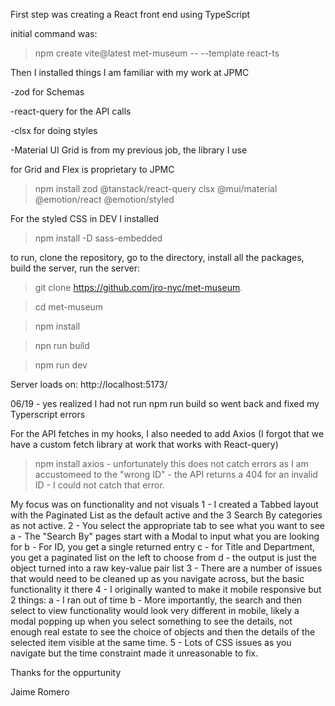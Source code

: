 First step was creating a React front end using TypeScript

initial command was:
>npm create vite@latest met-museum -- --template react-ts

Then I installed things I am familiar with my work at JPMC

-zod for Schemas

-react-query for the API calls

-clsx for doing styles

-Material UI Grid is from my previous job, the library I use

 for Grid and Flex is proprietary to JPMC

>npm install zod @tanstack/react-query clsx @mui/material @emotion/react @emotion/styled

For the styled CSS in DEV I installed
>npm install -D sass-embedded

to run, clone the repository, go to the directory, install all the packages, build the server, run the server:
>git clone https://github.com/jro-nyc/met-museum.

>cd met-museum

>npm install

>npn run build

>npm run dev

Server loads on: http://localhost:5173/

06/19 - yes realized I had not run npm run build so went back and fixed my Typerscript errors

For the API fetches in my hooks, I also needed to add Axios (I forgot that we have a custom fetch library at work
 that works with React-query)
>npm install axios - unfortunately this does not catch errors as I am accustomeed to the "wrong ID" - the API returns
 a 404 for an invalid ID - I could not catch that error.

My focus was on functionality and not visuals
1 - I created a Tabbed layout with the Paginated List as the default active and the 3 Search By categories as not active.
2 - You select the appropriate tab to see what you want to see
    a - The "Search By" pages start with a Modal to input what you are looking for
    b - For ID, you get a single returned entry
    c - for Title and Department, you get a paginated list on the left to choose from
    d - the output is just the object turned into a raw key-value pair list
3 - There are a number of issues that would need to be cleaned up as you navigate across, but the basic functionality it there
4 - I originally wanted to make it mobile responsive but 2 things:
    a - I ran out of time
    b - More importantly, the search and then select to view functionality would look very different in mobile, 
        likely a modal popping up when you select something to see the details, not enough real estate to see the choice
        of objects and then the details of the selected item visible at the same time.
5 - Lots of CSS issues as you navigate but the time constraint made it unreasonable to fix. 

Thanks for the oppurtunity

Jaime Romero

